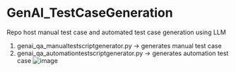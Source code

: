 # GenAI_TestCaseGeneration
Repo host manual test case and automated test case generation using LLM
1) genai_qa_manualtestscriptgenerator.py -> generates manual test case
2) genai_qa_automationtestscriptgenerator.py -> generates automation test case
![image](https://github.com/user-attachments/assets/ff96b1dd-b89e-4d68-b62d-c05ce175ae19)

